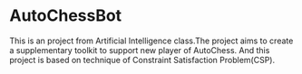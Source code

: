 # AutoChessBot
This is an project from Artificial Intelligence class.The project aims to create a supplementary toolkit to support new player of AutoChess. And this project is based on technique of Constraint Satisfaction Problem(CSP).
